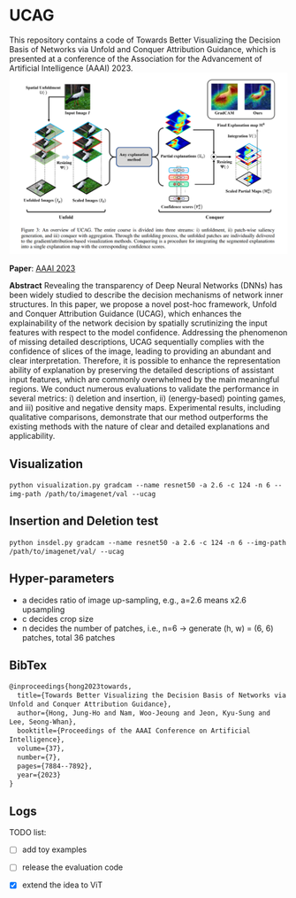 # UCAG
This repository contains a code of Towards Better Visualizing the Decision Basis of Networks via Unfold and Conquer Attribution Guidance, which is presented at a conference of the Association for the Advancement of Artificial Intelligence (AAAI) 2023. 
![UCAG](figs/main_ucag.PNG)

**Paper**: [AAAI 2023](https://ojs.aaai.org/index.php/AAAI/article/download/25954/25726)

**Abstract**
Revealing the transparency of Deep Neural Networks (DNNs) has been widely studied to describe the decision mechanisms of network inner structures. In this paper, we propose a novel post-hoc framework, Unfold and Conquer Attribution Guidance (UCAG), which enhances the explainability of the network decision by spatially scrutinizing the input features with respect to the model confidence. Addressing the phenomenon of missing detailed descriptions, UCAG sequentially complies with the confidence of slices of the image, leading to providing an abundant and clear interpretation. Therefore, it is possible to enhance the representation ability of explanation by preserving the detailed descriptions of assistant input features, which are commonly overwhelmed by the main meaningful regions. We conduct numerous evaluations to validate the performance in several metrics: i) deletion and insertion, ii) (energy-based) pointing games, and iii) positive and negative density maps. Experimental results, including qualitative comparisons, demonstrate that our method outperforms the existing methods with the nature of clear and detailed explanations and applicability.

## Visualization
```
python visualization.py gradcam --name resnet50 -a 2.6 -c 124 -n 6 --img-path /path/to/imagenet/val --ucag
```

## Insertion and Deletion test
```
python insdel.py gradcam --name resnet50 -a 2.6 -c 124 -n 6 --img-path /path/to/imagenet/val/ --ucag
```

## Hyper-parameters
- a decides ratio of image up-sampling, e.g., a=2.6 means x2.6 upsampling
- c decides crop size
- n decides the number of patches, i.e., n=6 -> generate (h, w) = (6, 6) patches, total 36 patches

## BibTex
```
@inproceedings{hong2023towards,
  title={Towards Better Visualizing the Decision Basis of Networks via Unfold and Conquer Attribution Guidance},
  author={Hong, Jung-Ho and Nam, Woo-Jeoung and Jeon, Kyu-Sung and Lee, Seong-Whan},
  booktitle={Proceedings of the AAAI Conference on Artificial Intelligence},
  volume={37},
  number={7},
  pages={7884--7892},
  year={2023}
}
```

## Logs
TODO list:

- [ ] add toy examples
- [ ] release the evaluation code
- [x] extend the idea to ViT

